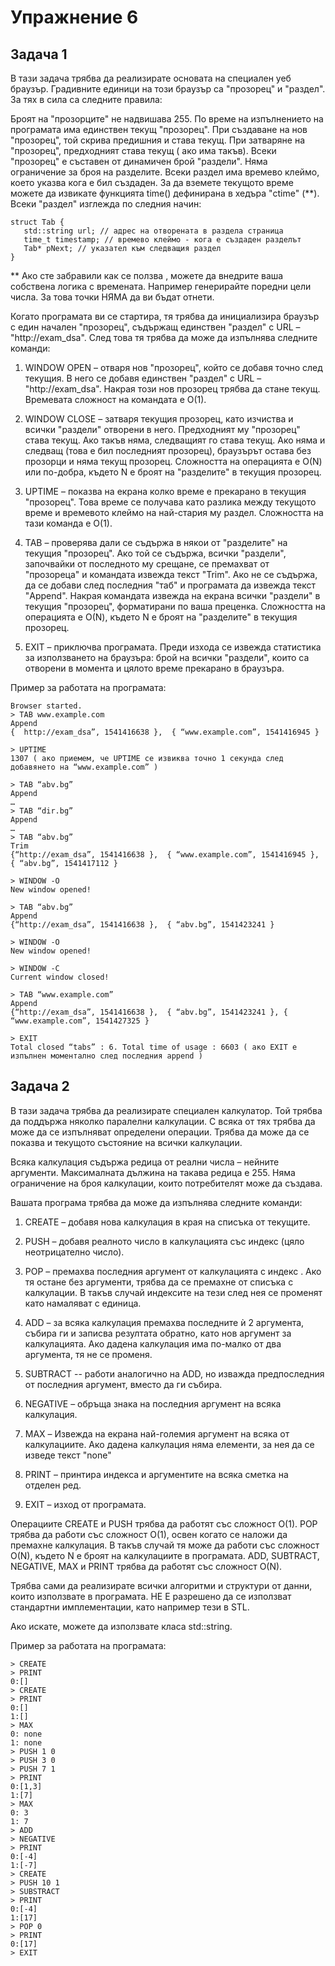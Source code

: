 # Упражнение 6


## Задача 1

В тази задача трябва да реализирате основата на специален уеб браузър. Градивните единици на този браузър са "прозорец" и "раздел". За тях в сила са следните правила:

Броят на "прозорците" не надвишава 255.
По време на изпълнението на програмата има единствен текущ "прозорец".
При създаване на нов "прозорец", той скрива предишния и става текущ.
При затваряне на "прозорец", предходният става текущ ( ако има такъв).
Всеки "прозорец" е съставен от динамичен брой "раздели".
Няма ограничение за броя на разделите.
Всеки раздел има времево клеймо, което указва кога е бил създаден. За да вземете текущото време можете да извикате функцията time() дефинирана в хедъра "ctime" (**).
Всеки "раздел" изглежда по следния начин:
```
struct Tab {
   std::string url; // адрес на отворената в раздела страница
   time_t timestamp; // времево клеймо - кога е създаден разделът
   Tab* pNext; // указател към следващия раздел
}
```
** Ако сте забравили как се ползва <ctime>, можете да внедрите ваша собствена логика с времената. Например генерирайте поредни цели числа. За това точки НЯМА да ви бъдат отнети.

Когато програмата ви се стартира, тя трябва да инициализира браузър с един начален "прозорец", съдържащ единствен "раздел" с URL – "http://exam_dsa". След това тя трябва да може да изпълнява следните команди:

1. WINDOW OPEN – отваря нов "прозорец", който се добавя точно след текущия. В него се добавя единствен "раздел" с URL – "http://exam_dsa". Накрая този нов прозорец трябва да стане текущ. Времевата сложност на командата е О(1).

2. WINDOW CLOSE – затваря текущия прозорец, като изчиства и всички "раздели" отворени в него. Предходният му "прозорец" става текущ. Ако такъв няма, следващият го става текущ. Ако няма и следващ (това е бил последният прозорец), браузърът остава без прозорци и няма текущ прозорец. Сложността на операцията е О(N) или по-добра, където N е броят на "разделите" в текущия прозорец.

3. UPTIME – показва на екрана колко време е прекарано в текущия "прозорец". Това време се получава като разлика между текущото време и времевото клеймо на най-стария му раздел. Сложността на тази команда е О(1).

4. TAB <url> – проверява дали <url> се съдържа в някои от "разделите" на текущия "прозорец". Ако той се съдържа, всички "раздели", започвайки от последното му срещане, се премахват от "прозореца" и командата извежда текст "Trim". Ако <url> не се съдържа, да се добави след последния "таб" и програмата да извежда текст "Append". Накрая командата извежда на екрана всички "раздели" в текущия "прозорец", форматирани по ваша преценка. Сложността на операцията е О(N), където N е броят на "разделите" в текущия прозорец.

5. EXIT – приключва програмата. Преди изхода се извежда статистика за използването на браузъра: брой на всички "раздели", които са отворени в момента и цялото време прекарано в браузъра.

Пример за работата на програмата:

```
Browser started. 
> TAB www.example.com
Append
{  http://exam_dsa”, 1541416638 },  { “www.example.com”, 1541416945 } 

> UPTIME
1307 ( ако приемем, че UPTIME се извиква точно 1 секунда след добавянето на “www.example.com” )

> TAB “abv.bg”
Append
…
> TAB “dir.bg”
Append
…
> TAB “abv.bg”
Trim
{“http://exam_dsa”, 1541416638 },  { “www.example.com”, 1541416945 }, { “abv.bg”, 1541417112 }

> WINDOW -O
New window opened!

> TAB “abv.bg”
Append
{“http://exam_dsa”, 1541416638 },  { “abv.bg”, 1541423241 }

> WINDOW -O
New window opened!

> WINDOW -C
Current window closed!

> TAB “www.example.com”
Append
{“http://exam_dsa”, 1541416638 },  { “abv.bg”, 1541423241 }, { “www.example.com”, 1541427325 }

> EXIT
Total closed “tabs” : 6. Total time of usage : 6603 ( ако EXIT е изпълнен моментално след последния append )
```


## Задача 2
В тази задача трябва да реализирате специален калкулатор. Той трябва да поддържа няколко паралелни калкулации. С всяка от тях трябва да може да се изпълняват определени операции. Трябва да може да се показва и текущото състояние на всички калкулации.

Всяка калкулация съдържа редица от реални числа – нейните аргументи. Максималната дължина на такава редица е 255. Няма ограничение на броя калкулации, които потребителят може да създава.

Вашата програма трябва да може да изпълнява следните команди:

1. CREATE – добавя нова калкулация в края на списъка от текущите.

2. PUSH <NUMBER> <CINDEX> – добавя реалното число <NUMBER> в калкулацията със индекс <CINDEX> (цяло неотрицателно число).

3. POP <CINDEX> – премахва последния аргумент от калкулацията с индекс <CINDEX>. Ако тя остане без аргументи, трябва да се премахне от списъка с калкулации. В такъв случай индексите на тези след нея се променят като намаляват с единица.
4. ADD – за всяка калкулация премахва последните ѝ 2 аргумента, събира ги и записва резултата обратно, като нов аргумент за калкулацията. Ако дадена калкулация има по-малко от два аргумента, тя не се променя.

5. SUBTRACT -- работи аналогично на ADD, но изважда предпоследния от последния аргумент, вместо да ги събира.

6. NEGATIVE – обръща знака на последния аргумент на всяка калкулация.

7. MAX – Извежда на екрана най-големия аргумент на всяка от калкулациите. Ако дадена калкулация няма елементи, за нея да се изведе текст "none"

8. PRINT – принтира индекса и аргументите на всяка сметка на отделен ред.

9. EXIT – изход от програмата.

Операциите CREATE и PUSH трябва да работят със сложност O(1). POP трябва да работи със сложност O(1), освен когато се наложи да премахне калкулация. В такъв случай тя може да работи със сложност O(N), където N е броят на калкулациите в програмата. ADD, SUBTRACT, NEGATIVE, MAX и PRINT трябва да работят със сложност O(N).

Трябва сами да реализирате всички алгоритми и структури от данни, които използвате в програмата. НЕ Е разрешено да се използват стандартни имплементации, като например тези в STL.

Ако искате, можете да използвате класа std::string.

Пример за работата на програмата:

```
> CREATE
> PRINT
0:[]
> CREATE
> PRINT
0:[]
1:[]
> MAX
0: none
1: none
> PUSH 1 0
> PUSH 3 0
> PUSH 7 1
> PRINT
0:[1,3]
1:[7]
> MAX
0: 3
1: 7
> ADD
> NEGATIVE
> PRINT
0:[-4]
1:[-7]
> CREATE
> PUSH 10 1
> SUBSTRACT
> PRINT
0:[-4]
1:[17]
> POP 0
> PRINT
0:[17]
> EXIT
```



